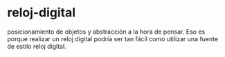 # reloj-digital
posicionamiento de objetos y abstracción a la hora de pensar.
Eso es porque realizar un reloj digital podría ser tan fácil como utilizar una fuente de estilo reloj digital.


